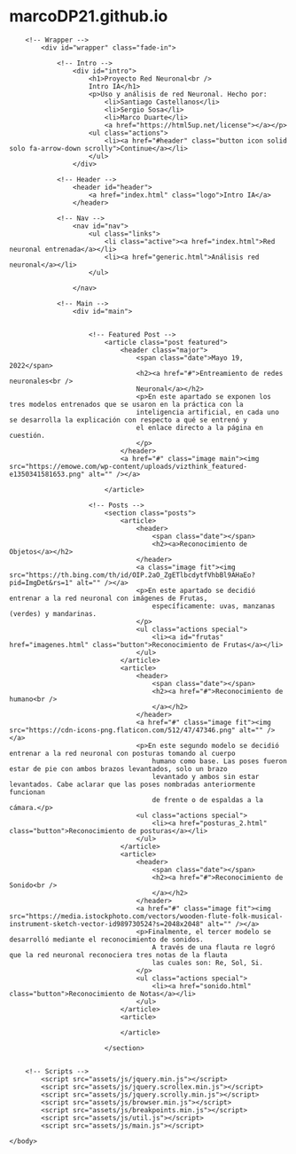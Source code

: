 # marcoDP21.github.io
<!DOCTYPE HTML>
<!--
	Massively by HTML5 UP
	html5up.net | @ajlkn
	Free for personal and commercial use under the CCA 3.0 license (html5up.net/license)
-->
<html>
	<head>
		<title>Red Neuronal</title>
		<meta charset="utf-8" />
		<meta name="viewport" content="width=device-width, initial-scale=1, user-scalable=no" />
		<link rel="stylesheet" href="assets/css/main.css" />
		<noscript><link rel="stylesheet" href="assets/css/noscript.css" /></noscript>
	</head>
	<body class="is-preload">

		<!-- Wrapper -->
			<div id="wrapper" class="fade-in">

				<!-- Intro -->
					<div id="intro">
						<h1>Proyecto Red Neuronal<br />
						Intro IA</h1>
						<p>Uso y análisis de red Neuronal. Hecho por: 
							<li>Santiago Castellanos</li>
							<li>Sergio Sosa</li>
							<li>Marco Duarte</li>
							<a href="https://html5up.net/license"></a></p>
						<ul class="actions">
							<li><a href="#header" class="button icon solid solo fa-arrow-down scrolly">Continue</a></li>
						</ul>
					</div>

				<!-- Header -->
					<header id="header">
						<a href="index.html" class="logo">Intro IA</a>
					</header>

				<!-- Nav -->
					<nav id="nav">
						<ul class="links">
							<li class="active"><a href="index.html">Red neuronal entrenada</a></li>
							<li><a href="generic.html">Análisis red neuronal</a></li>							
						</ul>
						
					</nav>

				<!-- Main -->
					<div id="main">
						

						<!-- Featured Post -->
							<article class="post featured">
								<header class="major">
									<span class="date">Mayo 19, 2022</span>
									<h2><a href="#">Entreamiento de redes neuronales<br />
									Neuronal</a></h2>
									<p>En este apartado se exponen los tres modelos entrenados que se usaron en la práctica con la 
									inteligencia artificial, en cada uno se desarrolla la explicación con respecto a qué se entrenó y 
									el enlace directo a la página en cuestión. 
									</p>
								</header>
								<a href="#" class="image main"><img src="https://emowe.com/wp-content/uploads/vizthink_featured-e1350341581653.png" alt="" /></a>
								
							</article>

						<!-- Posts -->
							<section class="posts">
								<article>
									<header>
										<span class="date"></span>
										<h2><a>Reconocimiento de Objetos</a></h2>
									</header>
									<a class="image fit"><img src="https://th.bing.com/th/id/OIP.2aO_ZgETlbcdytfVhbBl9AHaEo?pid=ImgDet&rs=1" alt="" /></a>
									<p>En este apartado se decidió entrenar a la red neuronal con imágenes de Frutas,
										específicamente: uvas, manzanas (verdes) y mandarinas. 
									</p>
									<ul class="actions special">
										<li><a id="frutas" href="imagenes.html" class="button">Reconocimiento de Frutas</a></li>
									</ul>
								</article>
								<article>
									<header>
										<span class="date"></span>
										<h2><a href="#">Reconocimiento de humano<br />
										</a></h2>
									</header>
									<a href="#" class="image fit"><img src="https://cdn-icons-png.flaticon.com/512/47/47346.png" alt="" /></a>
									<p>En este segundo modelo se decidió entrenar a la red neuronal con posturas tomando al cuerpo
										humano como base. Las poses fueron estar de pie con ambos brazos levantados, solo un brazo
										levantado y ambos sin estar levantados. Cabe aclarar que las poses nombradas anteriormente funcionan
										de frente o de espaldas a la cámara.</p>
									<ul class="actions special">
										<li><a href="posturas_2.html" class="button">Reconocimiento de posturas</a></li>
									</ul>
								</article>
								<article>
									<header>
										<span class="date"></span>
										<h2><a href="#">Reconocimiento de Sonido<br />
										</a></h2>
									</header>
									<a href="#" class="image fit"><img src="https://media.istockphoto.com/vectors/wooden-flute-folk-musical-instrument-sketch-vector-id989730524?s=2048x2048" alt="" /></a>
									<p>Finalmente, el tercer modelo se desarrolló mediante el reconocimiento de sonidos. 
										A través de una flauta re logró que la red neuronal reconociera tres notas de la flauta
										las cuales son: Re, Sol, Si. 	
									</p>
									<ul class="actions special">
										<li><a href="sonido.html" class="button">Reconocimiento de Notas</a></li>
									</ul>
								</article>
								<article>
									
								</article>
								
							</section>


		<!-- Scripts -->
			<script src="assets/js/jquery.min.js"></script>
			<script src="assets/js/jquery.scrollex.min.js"></script>
			<script src="assets/js/jquery.scrolly.min.js"></script>
			<script src="assets/js/browser.min.js"></script>
			<script src="assets/js/breakpoints.min.js"></script>
			<script src="assets/js/util.js"></script>
			<script src="assets/js/main.js"></script>

	</body>
</html>
